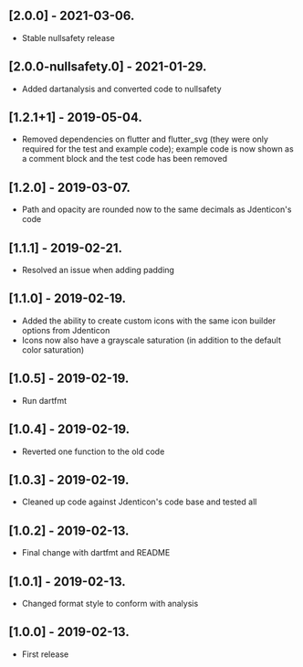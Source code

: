 ## [2.0.0] - 2021-03-06.

- Stable nullsafety release

## [2.0.0-nullsafety.0] - 2021-01-29.

- Added dartanalysis and converted code to nullsafety

## [1.2.1+1] - 2019-05-04.

- Removed dependencies on flutter and flutter_svg (they were only required for the test and example code); example code is now shown as a comment block and the test code has been removed

## [1.2.0] - 2019-03-07.

- Path and opacity are rounded now to the same decimals as Jdenticon's code

## [1.1.1] - 2019-02-21.

- Resolved an issue when adding padding

## [1.1.0] - 2019-02-19.

- Added the ability to create custom icons with the same icon builder options from Jdenticon
- Icons now also have a grayscale saturation (in addition to the default color saturation)

## [1.0.5] - 2019-02-19.

- Run dartfmt

## [1.0.4] - 2019-02-19.

- Reverted one function to the old code

## [1.0.3] - 2019-02-19.

- Cleaned up code against Jdenticon's code base and tested all

## [1.0.2] - 2019-02-13.

- Final change with dartfmt and README

## [1.0.1] - 2019-02-13.

- Changed format style to conform with analysis

## [1.0.0] - 2019-02-13.

- First release
